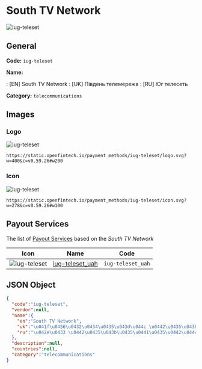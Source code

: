 
# South TV Network 
![iug-teleset](https://static.openfintech.io/payment_methods/iug-teleset/logo.svg?w=400&c=v0.59.26#w200)  

## General 
**Code:** `iug-teleset` 
 
**Name:** 
 
:	[EN] South TV Network 
:	[UK] Південь телемережа 
:	[RU] Юг телесеть 
 
**Category:** `telecommunications` 
 

## Images 

### Logo 
![iug-teleset](https://static.openfintech.io/payment_methods/iug-teleset/logo.svg?w=400&c=v0.59.26#w200)  

```
https://static.openfintech.io/payment_methods/iug-teleset/logo.svg?w=400&c=v0.59.26#w200
```  

### Icon 
![iug-teleset](https://static.openfintech.io/payment_methods/iug-teleset/icon.svg?w=278&c=v0.59.26#w100)  

```
https://static.openfintech.io/payment_methods/iug-teleset/icon.svg?w=278&c=v0.59.26#w100
```  

## Payout Services 
 
The list of [Payout Services](/payout-services/) based on the _South TV Network_ 

|Icon|Name|Code| 
|:---:|:---:|:---:| 
|![iug-teleset](https://static.openfintech.io/payout_methods/iug-teleset/icon.png?w=278&c=v0.59.26#w40) |[iug-teleset_uah](/payout-services/iug-teleset_uah/)|`iug-teleset_uah`| 
 

## JSON Object 

```json
{
  "code":"iug-teleset",
  "vendor":null,
  "name":{
    "en":"South TV Network",
    "uk":"\u041f\u0456\u0432\u0434\u0435\u043d\u044c \u0442\u0435\u043b\u0435\u043c\u0435\u0440\u0435\u0436\u0430",
    "ru":"\u042e\u0433 \u0442\u0435\u043b\u0435\u0441\u0435\u0442\u044c"
  },
  "description":null,
  "countries":null,
  "category":"telecommunications"
}
```  
